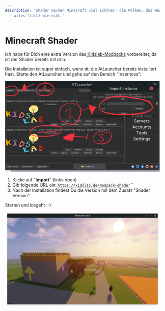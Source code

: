 ```yaml
---
description: 'Shader machen Minecraft viel schöner: die Wolken, das Wasser, das Licht
  - alles (fast) wie echt.'
---
```


# Minecraft Shader

Ich habe für Dich eine extra Version des[ Kidslab-Modpacks](installation.md) vorbereitet, da ist der Shader bereits mit drin.

Die Installation ist super einfach, wenn du die AtLauncher bereits installiert hast. Starte den AtLauncher und gehe auf den Bereich "Instances":

![](../../.gitbook/assets/atlauncher-shader.png)

1. Klicke auf "**Import**" \(links oben\)
2. Gib folgende URL ein: [`https://kidslab.de/modpack-shader`](https://kidslab.de/modpack-shader)\`\`
3. Nach der Installation findest Du die Version mit dem Zusatz "Shader Version"

Starten und losgeht :-\)

![](../../.gitbook/assets/atlauncher-shader-demo.png)







